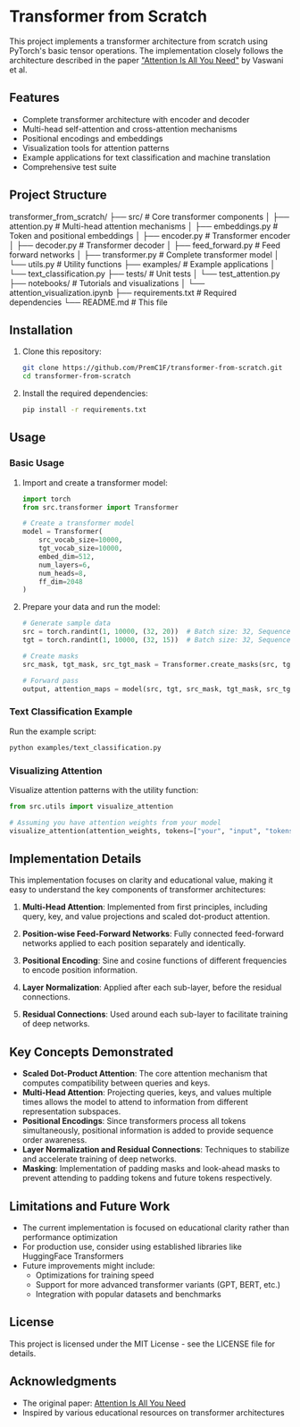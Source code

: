 
# Transformer from Scratch

This project implements a transformer architecture from scratch using PyTorch's basic tensor operations. The implementation closely follows the architecture described in the paper ["Attention Is All You Need"](https://arxiv.org/abs/1706.03762) by Vaswani et al.

## Features

- Complete transformer architecture with encoder and decoder
- Multi-head self-attention and cross-attention mechanisms
- Positional encodings and embeddings
- Visualization tools for attention patterns
- Example applications for text classification and machine translation
- Comprehensive test suite

## Project Structure

transformer_from_scratch/
├── src/                    # Core transformer components
│   ├── attention.py        # Multi-head attention mechanisms
│   ├── embeddings.py       # Token and positional embeddings
│   ├── encoder.py          # Transformer encoder
│   ├── decoder.py          # Transformer decoder
│   ├── feed_forward.py     # Feed forward networks
│   ├── transformer.py      # Complete transformer model
│   └── utils.py            # Utility functions
├── examples/               # Example applications
│   └── text_classification.py
├── tests/                  # Unit tests
│   └── test_attention.py
├── notebooks/              # Tutorials and visualizations
│   └── attention_visualization.ipynb
├── requirements.txt        # Required dependencies
└── README.md               # This file

## Installation

1. Clone this repository:
    ```bash
    git clone https://github.com/PremC1F/transformer-from-scratch.git
    cd transformer-from-scratch
    ```

2. Install the required dependencies:
    ```bash
    pip install -r requirements.txt
    ```

## Usage

### Basic Usage

1. Import and create a transformer model:
    ```python
    import torch
    from src.transformer import Transformer

    # Create a transformer model
    model = Transformer(
        src_vocab_size=10000,
        tgt_vocab_size=10000,
        embed_dim=512,
        num_layers=6,
        num_heads=8,
        ff_dim=2048
    )
    ```

2. Prepare your data and run the model:
    ```python
    # Generate sample data
    src = torch.randint(1, 10000, (32, 20))  # Batch size: 32, Sequence length: 20
    tgt = torch.randint(1, 10000, (32, 15))  # Batch size: 32, Sequence length: 15

    # Create masks
    src_mask, tgt_mask, src_tgt_mask = Transformer.create_masks(src, tgt)

    # Forward pass
    output, attention_maps = model(src, tgt, src_mask, tgt_mask, src_tgt_mask)
    ```

### Text Classification Example

Run the example script:
```bash
python examples/text_classification.py
```

### Visualizing Attention

Visualize attention patterns with the utility function:
```python
from src.utils import visualize_attention

# Assuming you have attention weights from your model
visualize_attention(attention_weights, tokens=["your", "input", "tokens", "here"])
```

## Implementation Details

This implementation focuses on clarity and educational value, making it easy to understand the key components of transformer architectures:

1. **Multi-Head Attention**: Implemented from first principles, including query, key, and value projections and scaled dot-product attention.

2. **Position-wise Feed-Forward Networks**: Fully connected feed-forward networks applied to each position separately and identically.

3. **Positional Encoding**: Sine and cosine functions of different frequencies to encode position information.

4. **Layer Normalization**: Applied after each sub-layer, before the residual connections.

5. **Residual Connections**: Used around each sub-layer to facilitate training of deep networks.

## Key Concepts Demonstrated

- **Scaled Dot-Product Attention**: The core attention mechanism that computes compatibility between queries and keys.
- **Multi-Head Attention**: Projecting queries, keys, and values multiple times allows the model to attend to information from different representation subspaces.
- **Positional Encodings**: Since transformers process all tokens simultaneously, positional information is added to provide sequence order awareness.
- **Layer Normalization and Residual Connections**: Techniques to stabilize and accelerate training of deep networks.
- **Masking**: Implementation of padding masks and look-ahead masks to prevent attending to padding tokens and future tokens respectively.

## Limitations and Future Work

- The current implementation is focused on educational clarity rather than performance optimization
- For production use, consider using established libraries like HuggingFace Transformers
- Future improvements might include:
  - Optimizations for training speed
  - Support for more advanced transformer variants (GPT, BERT, etc.)
  - Integration with popular datasets and benchmarks

## License

This project is licensed under the MIT License - see the LICENSE file for details.
## Acknowledgments

- The original paper: [Attention Is All You Need](https://arxiv.org/abs/1706.03762)
- Inspired by various educational resources on transformer architectures
```
